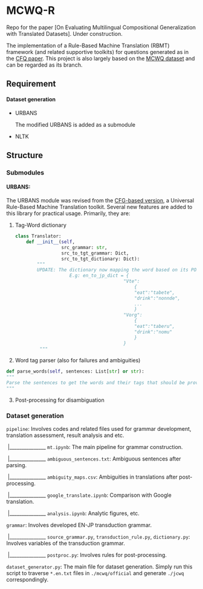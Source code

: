 # MCWQ-R

Repo for the paper [On Evaluating Multilingual Compositional Generalization with Translated Datasets]. 
Under construction.

The implementation of a Rule-Based Machine Translation (RBMT) framework (and related supportive toolkits) for questions generated as in the [CFQ paper](https://arxiv.org/pdf/1912.09713v2.pdf). This project is also largely based on the [MCWQ dataset](https://github.com/coastalcph/seq2sparql) and can be regarded as its branch.

## Requirement

#### Dataset generation

* URBANS 

  The modified URBANS is added as a submodule

* NLTK

## Structure

### Submodules

#### URBANS: 

The URBANS module was revised from the [CFG-based version](https://github.com/pyurbans/urbans), a Universal Rule-Based Machine Translation toolkit. Several new features are added to this library for practical usage. Primarily, they are:

1. Tag-Word dictionary

   ```python
   class Translator:
       def __init__(self,
                    src_grammar: str,
                    src_to_tgt_grammar: Dict,
                    src_to_tgt_dictionary: Dict):
           """         
           UPDATE: The dictionary now mapping the word based on its POS tag to avoid ambiguity
                       E.g: en_to_jp_dict = {
                                           "Vte":
                                               {
                                               "eat":"tabete",
                                               "drink":"nonnde",
                                               ...
                                               }
                                           "Vorg":
                                               {
                                               "eat":"taberu",
                                               "drink":"nomu"
                                               }
                                           }
            """
   ```

2.  Word tag parser (also for failures and ambiguities)

   ```python
   def parse_words(self, sentences: List[str] or str):
   """
   Parse the sentences to get the words and their tags that should be provided in the translation dictionary
   """
   ```

3. Post-processing for disambiguation


### Dataset generation

`pipeline`: Involves codes and related files used for grammar development, translation assessment, result analysis and etc.

​		|_______________ `mt.ipynb`: The main pipeline for grammar construction.

​        |_______________ `ambiguous_sentences.txt`: Ambiguous sentences after parsing.

​		|_______________ `ambiguity_maps.csv`: Ambiguities in translations after post-processing.

​	    |_______________ `google_translate.ipynb`: Comparison with Google translation.

​		|_______________ `analysis.ipynb`: Analytic figures, etc.




`grammar`: Involves developed EN-JP transduction grammar.

​		|_______________ `source_grammar.py`, `transduction_rule.py`, `dictionary.py`: Involves variables of the transduction grammar.

​		|_______________ `postproc.py`: Involves rules for post-processing.


`dataset_generator.py`: The main file for dataset generation. Simply run this script to traverse `*.en.txt` files in `./mcwq/official` and generate `./jcwq` correspondingly.
